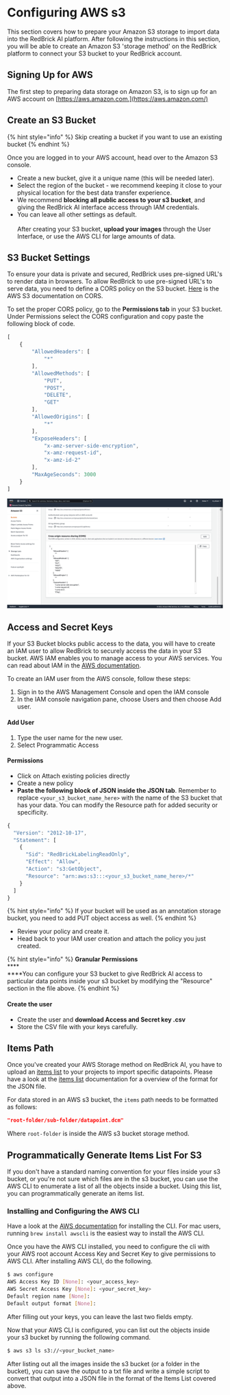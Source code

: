 # Configuring AWS s3

This section covers how to prepare your Amazon S3 storage to import data into the RedBrick AI platform. After following the instructions in this section, you will be able to create an Amazon S3 'storage method' on the RedBrick platform to connect your S3 bucket to your RedBrick account.

## Signing Up for AWS <a href="#signing-up-for-aws" id="signing-up-for-aws"></a>

The first step to preparing data storage on Amazon S3, is to sign up for an AWS account on [https://aws.amazon.com.](https://aws.amazon.com/)

## Create an S3 Bucket <a href="#create-an-s3-bucket" id="create-an-s3-bucket"></a>

{% hint style="info" %}
Skip creating a bucket if you want to use an existing bucket
{% endhint %}

Once you are logged in to your AWS account, head over to the Amazon S3 console.&#x20;

* Create a new bucket, give it a unique name (this will be needed later).
* Select the region of the bucket - we recommend keeping it close to your physical location for the best data transfer experience.
* We recommend **blocking all public access to your s3 bucket**, and giving the RedBrick AI interface access through IAM credentials. &#x20;
* You can leave all other settings as default. \
  \
  After creating your S3 bucket, **upload your images** through the User Interface, or use the AWS CLI for large amounts of data.

## S3 Bucket Settings <a href="#s3-bucket-settings" id="s3-bucket-settings"></a>

To ensure your data is private and secured, RedBrick uses pre-signed URL's to render data in browsers. To allow RedBrick to use pre-signed URL's to serve data, you need to define a CORS policy on the S3 bucket. [Here](https://docs.aws.amazon.com/AmazonS3/latest/dev/cors.html) is the AWS S3 documentation on CORS.

To set the proper CORS policy, go to the **Permissions tab** in your S3 bucket. Under Permissions select the CORS configuration and copy paste the following block of code.

```javascript
[
    {
        "AllowedHeaders": [
            "*"
        ],
        "AllowedMethods": [
            "PUT",
            "POST",
            "DELETE",
            "GET"
        ],
        "AllowedOrigins": [
            "*"
        ],
        "ExposeHeaders": [
            "x-amz-server-side-encryption",
            "x-amz-request-id",
            "x-amz-id-2"
        ],
        "MaxAgeSeconds": 3000
    }
]
```

![CORS Permissions on s3 bucket console](<../../.gitbook/assets/Screen Shot 2022-02-23 at 2.43.03 PM.png>)

## Access and Secret Keys <a href="#access-and-secret-keys" id="access-and-secret-keys"></a>

If your S3 Bucket blocks public access to the data, you will have to create an IAM user to allow RedBrick to securely access the data in your S3 bucket. AWS IAM enables you to manage access to your AWS services. You can read about IAM in the [AWS documentation](https://docs.aws.amazon.com/IAM/latest/UserGuide/id\_users.html).

To create an IAM user from the AWS console, follow these steps:

1. Sign in to the AWS Management Console and open the IAM console
2. In the IAM console navigation pane, choose Users and then choose Add user.

#### Add User

1. Type the user name for the new user.
2. Select Programmatic Access

#### Permissions

* Click on Attach existing policies directly
* Create a new policy
* **Paste the following block of JSON inside the JSON tab**. Remember to replace `<your_s3_bucket_name_here>` with the name of the S3 bucket that has your data. You can modify the Resource path for added security or specificity.

```javascript
{
  "Version": "2012-10-17",
  "Statement": [
    {
      "Sid": "RedBrickLabelingReadOnly",
      "Effect": "Allow",
      "Action": "s3:GetObject",
      "Resource": "arn:aws:s3:::<your_s3_bucket_name_here>/*"
    }
  ]
}
```

{% hint style="info" %}
If your bucket will be used as an annotation storage bucket, you need to add PUT object access as well.&#x20;
{% endhint %}

* Review your policy and create it.
* Head back to your IAM user creation and attach the policy you just created.

{% hint style="info" %}
**Granular Permissions**\
****\
****You can configure your S3 bucket to give RedBrick AI access to particular data points inside your s3 bucket by modifying the "Resource" section in the file above.&#x20;
{% endhint %}

#### Create the user

* Create the user and **download Access and Secret key .csv**
* Store the CSV file with your keys carefully.

## Items Path

Once you've created your AWS Storage method on RedBrick AI, you have to upload an [items list](broken-reference) to your projects to import specific datapoints. Please have a look at the [items list](broken-reference) documentation for a overview of the format for the JSON file.&#x20;

For data stored in an AWS s3 bucket, the `items` path needs to be formatted as follows:&#x20;

```json
"root-folder/sub-folder/datapoint.dcm"
```

Where `root-folder` is inside the AWS s3 bucket storage method.

## Programmatically Generate Items List For S3

If you don't have a standard naming convention for your files inside your s3 bucket, or you're not sure which files are in the s3 bucket, you can use the AWS CLI to enumerate a list of all the objects inside a bucket. Using this list, you can programmatically generate an items list.

### Installing and Configuring the AWS CLI <a href="#installing-and-configuring-the-aws-cli" id="installing-and-configuring-the-aws-cli"></a>

Have a look at the [AWS documentation](https://docs.aws.amazon.com/cli/latest/userguide/install-cliv2.html) for installing the CLI. For mac users, running `brew install awscli` is the easiest way to install the AWS CLI.

Once you have the AWS CLI installed, you need to configure the cli with your AWS root account Access Key and Secret Key to give permissions to AWS CLI. After installing AWS CLI, do the following.

```bash
$ aws configure
AWS Access Key ID [None]: <your_access_key>
AWS Secret Access Key [None]: <your_secret_key>
Default region name [None]:
Default output format [None]:
```

After filling out your keys, you can leave the last two fields empty.

Now that your AWS CLI is configured, you can list out the objects inside your s3 bucket by running the following command.

```bash
$ aws s3 ls s3://<your_bucket_name>
```

After listing out all the images inside the s3 bucket (or a folder in the bucket), you can save the output to a txt file and write a simple script to convert that output into a JSON file in the format of the Items List covered above.
